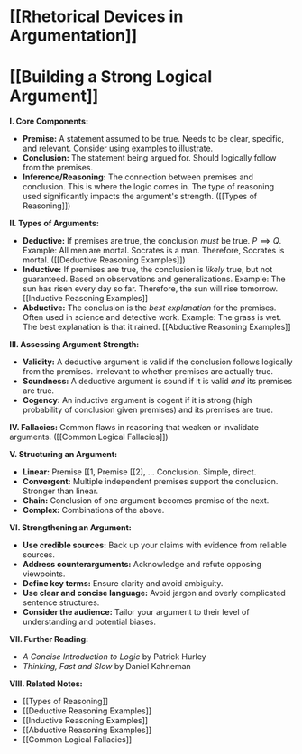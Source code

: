 # [[Rhetorical Devices in Argumentation]]
# [[Building a Strong Logical Argument]]

**I. Core Components:**

* **Premise:** A statement assumed to be true.  Needs to be clear, specific, and relevant.  Consider using examples to illustrate.
* **Conclusion:** The statement being argued for. Should logically follow from the premises.
* **Inference/Reasoning:** The connection between premises and conclusion.  This is where the logic comes in.  The type of reasoning used significantly impacts the argument's strength.  ([[Types of Reasoning]])

**II. Types of Arguments:**

* **Deductive:**  If premises are true, the conclusion *must* be true.  $P \implies Q$.  Example: All men are mortal. Socrates is a man. Therefore, Socrates is mortal.  ([[Deductive Reasoning Examples]])
* **Inductive:** If premises are true, the conclusion is *likely* true, but not guaranteed.  Based on observations and generalizations.  Example: The sun has risen every day so far. Therefore, the sun will rise tomorrow. [[Inductive Reasoning Examples]]
* **Abductive:**  The conclusion is the *best explanation* for the premises.  Often used in science and detective work. Example: The grass is wet. The best explanation is that it rained. [[Abductive Reasoning Examples]]


**III. Assessing Argument Strength:**

* **Validity:**  A deductive argument is valid if the conclusion follows logically from the premises.  Irrelevant to whether premises are actually true.
* **Soundness:** A deductive argument is sound if it is valid *and* its premises are true.
* **Cogency:** An inductive argument is cogent if it is strong (high probability of conclusion given premises) and its premises are true.


**IV. Fallacies:**  Common flaws in reasoning that weaken or invalidate arguments.  ([[Common Logical Fallacies]])


**V. Structuring an Argument:**

* **Linear:** Premise [[1, Premise [[2], ... Conclusion.  Simple, direct.
* **Convergent:** Multiple independent premises support the conclusion.  Stronger than linear.
* **Chain:** Conclusion of one argument becomes premise of the next.
* **Complex:** Combinations of the above.


**VI.  Strengthening an Argument:**

* **Use credible sources:** Back up your claims with evidence from reliable sources.
* **Address counterarguments:** Acknowledge and refute opposing viewpoints.
* **Define key terms:** Ensure clarity and avoid ambiguity.
* **Use clear and concise language:** Avoid jargon and overly complicated sentence structures.
* **Consider the audience:** Tailor your argument to their level of understanding and potential biases.


**VII.  Further Reading:**

*  *A Concise Introduction to Logic* by Patrick Hurley
*  *Thinking, Fast and Slow* by Daniel Kahneman


**VIII. Related Notes:**

* [[Types of Reasoning]]
* [[Deductive Reasoning Examples]]
* [[Inductive Reasoning Examples]]
* [[Abductive Reasoning Examples]]
* [[Common Logical Fallacies]]

